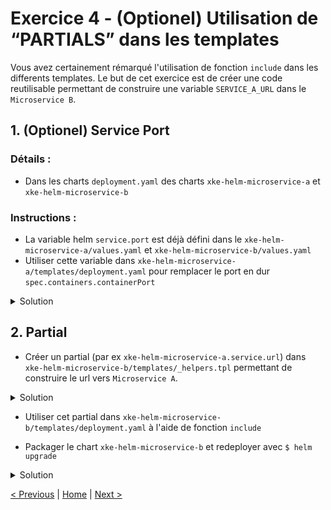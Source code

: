 # Exercice 4 - (Optionel) Utilisation de “PARTIALS” dans les templates

Vous avez certainement rémarqué l'utilisation de fonction `include` dans les differents templates. 
Le but de cet exercice est de créer une code reutilisable permettant de construire une variable `SERVICE_A_URL` dans le `Microservice B`.

## 1. (Optionel) Service Port

### Détails :

* Dans les charts `deployment.yaml` des charts `xke-helm-microservice-a` et `xke-helm-microservice-b`   

### Instructions :
* La variable helm `service.port` est déjà défini dans le `xke-helm-microservice-a/values.yaml` et `xke-helm-microservice-b/values.yaml`
* Utiliser cette variable dans `xke-helm-microservice-a/templates/deployment.yaml` pour remplacer le port en dur `spec.containers.containerPort`

<details><summary>Solution</summary>
<p>

File `xke-helm-microservice-a/templates/deployment.yaml` et `xke-helm-microservice-b/templates/deployment.yaml`

```yaml
    ...
    
    spec:
      containers:
          ports:
            - name: http
              containerPort: {{ .Values.service.port }}
    
    ...
```

</p>
</details>

## 2. Partial

* Créer un partial (par ex `xke-helm-microservice-a.service.url`) dans `xke-helm-microservice-b/templates/_helpers.tpl` permettant de construire le url vers `Microservice A`.  

<details><summary>Solution</summary>
<p>

File `xke-helm-microservice-b/templates/_helpers.tpl`

```yaml
    ...
    
    {{/*
      Defines the url of "Microservice A"
    */}}
    {{- define "xke-helm-microservice-a.service.url" -}}
        {{- $host := printf "%s-%s" .Release.Name "xke-helm-microservice-a" -}}
        {{- $port := default "9081" .Values.microservice.a.port -}}
        {{- printf "http://%s:%s" $host $port | trunc 63 | trimSuffix "-" -}}
    {{- end -}}

    ...
```

</p>
</details>

* Utiliser cet partial dans `xke-helm-microservice-b/templates/deployment.yaml` à l'aide de fonction `include`
 
* Packager le chart `xke-helm-microservice-b` et redeployer avec `$ helm upgrade`

<details><summary>Solution</summary>
<p>

```sh
$ helm package xke-helm-microservice-b
$ helm dep up xke-helm-parent
$ helm upgrade <relase name> xke-helm-parent
```

</p>
</details>

[< Previous](ex3-parent-chart.md) | [Home](README.md) | [Next >](ex5-mongodb-cluster.md)
